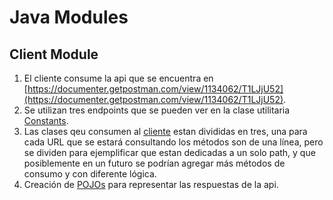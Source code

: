 # Java Modules

## Client Module

1. El cliente consume la api que se encuentra en [https://documenter.getpostman.com/view/1134062/T1LJjU52](https://documenter.getpostman.com/view/1134062/T1LJjU52).
1. Se utilizan tres endpoints que se pueden ver en la clase utilitaria [Constants](./countires-cities-client/src/main/java/com/jlopez/util/Constants.java).
1. Las clases qeu consumen al [cliente](./countires-cities-client/src/main/java/com/jlopez/client) estan divididas en tres, una para cada URL que se estará consultando
los métodos son de una línea, pero se dividen para ejemplificar que estan dedicadas a un solo path, y que posiblemente en un futuro se podrían agregar más métodos de consumo
y con diferente lógica. 
1. Creación de [POJOs](countires-cities-client/src/main/java/com/jlopez/entity) para representar las respuestas de la api.
